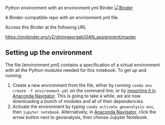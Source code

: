 Python environment with an environment.yml
Binder
[![Binder](https://mybinder.org/badge_logo.svg)](https://mybinder.org/v2/gh/mgeorgati/GAN_assignment/master)

A Binder-compatible repo with an environment.yml file.

Access this Binder at the following URL

https://mybinder.org/v2/gh/mgeorgati/GAN_assignment/master

## Setting up the environment

The file [environment.yml] contains a specification of a virtual environment with all the Python modules needed for this notebook. To get up and running:

1. Create a new environment from the file, either by running `conda env create -f environment.yml` on the command line, or by [importing it in Anaconda Navigator](https://docs.anaconda.com/anaconda/navigator/tutorials/manage-environments/#importing-an-environment). This is going to take a while, we are now downloading a bunch of modules and all of their dependencies.
2. Activate the environment by typing `conda activate geoanalysis-env`, then `jupyter notebook`. Alternatively, in [Anaconda Navigator](https://docs.anaconda.com/anaconda/navigator/tutorials/manage-environments/#using-an-environment), click the arrow button next to geoanalysis, then choose Jupyter Notebook.
